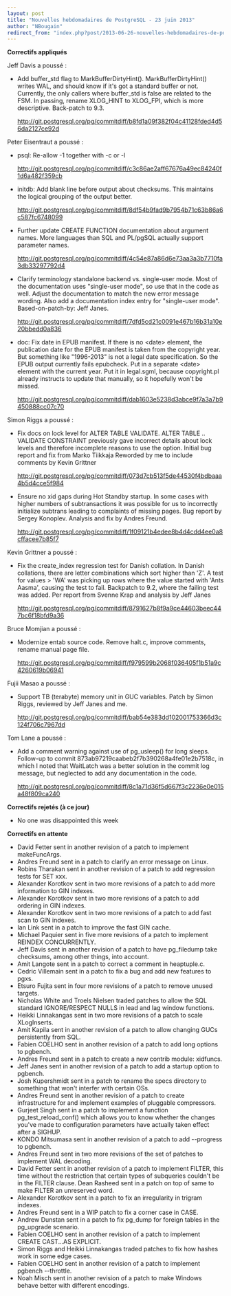 ```yaml
---
layout: post
title: "Nouvelles hebdomadaires de PostgreSQL - 23 juin 2013"
author: "NBougain"
redirect_from: "index.php?post/2013-06-26-nouvelles-hebdomadaires-de-postgresql-23-juin-2013 "
---
```




<p><strong>Correctifs appliqu&eacute;s</strong></p>

<p>Jeff Davis a pouss&eacute;&nbsp;:</p>

<ul>

<li>Add buffer_std flag to MarkBufferDirtyHint(). MarkBufferDirtyHint() writes WAL, and should know if it's got a standard buffer or not. Currently, the only callers where buffer_std is false are related to the FSM. In passing, rename XLOG_HINT to XLOG_FPI, which is more descriptive. Back-patch to 9.3. 

<a target="_blank" href="http://git.postgresql.org/pg/commitdiff/b8fd1a09f382f04c41128fded4d56da2127ce92d">http://git.postgresql.org/pg/commitdiff/b8fd1a09f382f04c41128fded4d56da2127ce92d</a></li>

</ul>

<p>Peter Eisentraut a pouss&eacute;&nbsp;:</p>

<ul>

<li>psql: Re-allow -1 together with -c or -l 

<a target="_blank" href="http://git.postgresql.org/pg/commitdiff/c3c86ae2aff67676a49ec84240f1d6a482f359cb">http://git.postgresql.org/pg/commitdiff/c3c86ae2aff67676a49ec84240f1d6a482f359cb</a></li>

<li>initdb: Add blank line before output about checksums. This maintains the logical grouping of the output better. 

<a target="_blank" href="http://git.postgresql.org/pg/commitdiff/8df54b9fad9b7954b71c63b86a6c587fc6748099">http://git.postgresql.org/pg/commitdiff/8df54b9fad9b7954b71c63b86a6c587fc6748099</a></li>

<li>Further update CREATE FUNCTION documentation about argument names. More languages than SQL and PL/pgSQL actually support parameter names. 

<a target="_blank" href="http://git.postgresql.org/pg/commitdiff/4c54e87a86d6e73aa3a3b7710fa3db33297792d4">http://git.postgresql.org/pg/commitdiff/4c54e87a86d6e73aa3a3b7710fa3db33297792d4</a></li>

<li>Clarify terminology standalone backend vs. single-user mode. Most of the documentation uses "single-user mode", so use that in the code as well. Adjust the documentation to match the new error message wording. Also add a documentation index entry for "single-user mode". Based-on-patch-by: Jeff Janes. 

<a target="_blank" href="http://git.postgresql.org/pg/commitdiff/7dfd5cd21c0091e467b16b31a10e20bbedd0a836">http://git.postgresql.org/pg/commitdiff/7dfd5cd21c0091e467b16b31a10e20bbedd0a836</a></li>

<li>doc: Fix date in EPUB manifest. If there is no &lt;date&gt; element, the publication date for the EPUB manifest is taken from the copyright year. But something like "1996-2013" is not a legal date specification. So the EPUB output currently fails epubcheck. Put in a separate &lt;date&gt; element with the current year. Put it in legal.sgml, because copyright.pl already instructs to update that manually, so it hopefully won't be missed. 

<a target="_blank" href="http://git.postgresql.org/pg/commitdiff/dab1603e5238d3abce9f7a3a7b9450888cc07c70">http://git.postgresql.org/pg/commitdiff/dab1603e5238d3abce9f7a3a7b9450888cc07c70</a></li>

</ul>

<p>Simon Riggs a pouss&eacute;&nbsp;:</p>

<ul>

<li>Fix docs on lock level for ALTER TABLE VALIDATE. ALTER TABLE .. VALIDATE CONSTRAINT previously gave incorrect details about lock levels and therefore incomplete reasons to use the option. Initial bug report and fix from Marko Tiikkaja Reworded by me to include comments by Kevin Grittner 

<a target="_blank" href="http://git.postgresql.org/pg/commitdiff/073d7cb513f5de44530f4bdbaaa4b5d4cce5f984">http://git.postgresql.org/pg/commitdiff/073d7cb513f5de44530f4bdbaaa4b5d4cce5f984</a></li>

<li>Ensure no xid gaps during Hot Standby startup. In some cases with higher numbers of subtransactions it was possible for us to incorrectly initialize subtrans leading to complaints of missing pages. Bug report by Sergey Konoplev. Analysis and fix by Andres Freund. 

<a target="_blank" href="http://git.postgresql.org/pg/commitdiff/1f09121b4edee8b4d4cdd4ee0a8cffacee7b85f7">http://git.postgresql.org/pg/commitdiff/1f09121b4edee8b4d4cdd4ee0a8cffacee7b85f7</a></li>

</ul>

<p>Kevin Grittner a pouss&eacute;&nbsp;:</p>

<ul>

<li>Fix the create_index regression test for Danish collation. In Danish collations, there are letter combinations which sort higher than 'Z'. A test for values &gt; 'WA' was picking up rows where the value started with 'Ants Aasma', causing the test to fail. Backpatch to 9.2, where the failing test was added. Per report from Svenne Krap and analysis by Jeff Janes 

<a target="_blank" href="http://git.postgresql.org/pg/commitdiff/8791627b8f9a9ce44603beec447bc6f18bfd9a36">http://git.postgresql.org/pg/commitdiff/8791627b8f9a9ce44603beec447bc6f18bfd9a36</a></li>

</ul>

<p>Bruce Momjian a pouss&eacute;&nbsp;:</p>

<ul>

<li>Modernize entab source code. Remove halt.c, improve comments, rename manual page file. 

<a target="_blank" href="http://git.postgresql.org/pg/commitdiff/f979599b2068f036405f1b51a9c4260619b06941">http://git.postgresql.org/pg/commitdiff/f979599b2068f036405f1b51a9c4260619b06941</a></li>

</ul>

<p>Fujii Masao a pouss&eacute;&nbsp;:</p>

<ul>

<li>Support TB (terabyte) memory unit in GUC variables. Patch by Simon Riggs, reviewed by Jeff Janes and me. 

<a target="_blank" href="http://git.postgresql.org/pg/commitdiff/bab54e383dd102001753366d3c124f706c7967dd">http://git.postgresql.org/pg/commitdiff/bab54e383dd102001753366d3c124f706c7967dd</a></li>

</ul>

<p>Tom Lane a pouss&eacute;&nbsp;:</p>

<ul>

<li>Add a comment warning against use of pg_usleep() for long sleeps. Follow-up to commit 873ab97219caabeb2f7b390268a4fe01e2b7518c, in which I noted that WaitLatch was a better solution in the commit log message, but neglected to add any documentation in the code. 

<a target="_blank" href="http://git.postgresql.org/pg/commitdiff/8c1a71d36f5d667f3c2236e0e015a48f809ca240">http://git.postgresql.org/pg/commitdiff/8c1a71d36f5d667f3c2236e0e015a48f809ca240</a></li>

</ul>

<p><strong>Correctifs rejet&eacute;s (&agrave; ce jour)</strong></p>

<ul>

<li>No one was disappointed this week</li>

</ul>

<p><strong>Correctifs en attente</strong></p>

<ul>

<li>David Fetter sent in another revision of a patch to implement makeFuncArgs.</li>

<li>Andres Freund sent in a patch to clarify an error message on Linux.</li>

<li>Robins Tharakan sent in another revision of a patch to add regression tests for SET xxx.</li>

<li>Alexander Korotkov sent in two more revisions of a patch to add more information to GIN indexes.</li>

<li>Alexander Korotkov sent in two more revisions of a patch to add ordering in GIN indexes.</li>

<li>Alexander Korotkov sent in two more revisions of a patch to add fast scan to GIN indexes.</li>

<li>Ian Link sent in a patch to improve the fast GIN cache.</li>

<li>Michael Paquier sent in five more revisions of a patch to implement REINDEX CONCURRENTLY.</li>

<li>Jeff Davis sent in another revision of a patch to have pg_filedump take checksums, among other things, into account.</li>

<li>Amit Langote sent in a patch to correct a comment in heaptuple.c.</li>

<li>Cedric Villemain sent in a patch to fix a bug and add new features to pgxs.</li>

<li>Etsuro Fujita sent in four more revisions of a patch to remove unused targets.</li>

<li>Nicholas White and Troels Nielsen traded patches to allow the SQL standard IGNORE/RESPECT NULLS in lead and lag window functions.</li>

<li>Heikki Linnakangas sent in two more revisions of a patch to scale XLogInserts.</li>

<li>Amit Kapila sent in another revision of a patch to allow changing GUCs persistently from SQL.</li>

<li>Fabien COELHO sent in another revision of a patch to add long options to pgbench.</li>

<li>Andres Freund sent in a patch to create a new contrib module: xidfuncs.</li>

<li>Jeff Janes sent in another revision of a patch to add a startup option to pgbench.</li>

<li>Josh Kupershmidt sent in a patch to rename the specs directory to something that won't interfer with certain OSs.</li>

<li>Andres Freund sent in another revision of a patch to create infrastructure for and implement examples of pluggable compressors.</li>

<li>Gurjeet Singh sent in a patch to implement a function pg_test_reload_conf() which allows you to know whether the changes you've made to configuration parameters have actually taken effect after a SIGHUP.</li>

<li>KONDO Mitsumasa sent in another revision of a patch to add --progress to pgbench.</li>

<li>Andres Freund sent in two more revisions of the set of patches to implement WAL decoding.</li>

<li>David Fetter sent in another revision of a patch to implement FILTER, this time without the restriction that certain types of subqueries couldn't be in the FILTER clause. Dean Rasheed sent in a patch on top of same to make FILTER an unreserved word.</li>

<li>Alexander Korotkov sent in a patch to fix an irregularity in trigram indexes.</li>

<li>Andres Freund sent in a WIP patch to fix a corner case in CASE.</li>

<li>Andrew Dunstan sent in a patch to fix pg_dump for foreign tables in the pg_upgrade scenario.</li>

<li>Fabien COELHO sent in another revision of a patch to implement CREATE CAST...AS EXPLICIT.</li>

<li>Simon Riggs and Heikki Linnakangas traded patches to fix how hashes work in some edge cases.</li>

<li>Fabien COELHO sent in another revision of a patch to implement pgbench --throttle.</li>

<li>Noah Misch sent in another revision of a patch to make Windows behave better with different encodings.</li>

</ul>